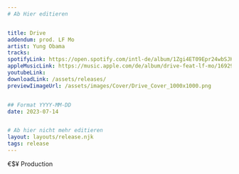 ```yaml
---
# Ab Hier editieren


title: Drive
addendum: prod. LF Mo
artist: Yung Obama
tracks:
spotifyLink: https://open.spotify.com/intl-de/album/1Zgi4ET09Epr24wbSJKrg1?si=Qe3f5hv1R5e2kqMAy-4A7Q
appleMusicLink: https://music.apple.com/de/album/drive-feat-lf-mo/1692915375?i=1692915886
youtubeLink: 
downloadLink: /assets/releases/
previewIimageUrl: /assets/images/Cover/Drive_Cover_1000x1000.png


## Format YYYY-MM-DD
date: 2023-07-14


# Ab hier nicht mehr editieren
layout: layouts/release.njk
tags: release
---
```


€$¥ Production
